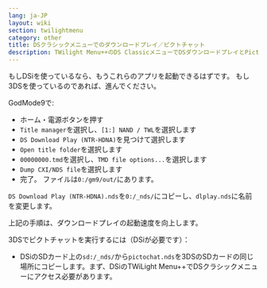 ```yaml
---
lang: ja-JP
layout: wiki
section: twilightmenu
category: other
title: DSクラシックメニューでのダウンロードプレイ／ピクトチャット
description: TWilight Menu++のDS ClassicメニューでDSダウンロードプレイとPictochatを起動する方法
---
```


もしDSiを使っているなら、もうこれらのアプリを起動できるはずです。 もし3DSを使っているのであれば、進んでください。

GodMode9で:
- ホーム・電源ボタンを押す
- `Title manager`を選択し、`[1:] NAND / TWL`を選択します
- `DS Download Play (NTR-HDNA)`を見つけて選択します
- `Open title folder`を選択します
- `00000000.tmd`を選択し、`TMD file options...`を選択します
- `Dump CXI/NDS file`を選択します
- 完了。 ファイルは`0:/gm9/out/`にあります。

`DS Download Play (NTR-HDNA).nds`を`0:/_nds/`にコピーし、`dlplay.nds`に名前を変更します。

上記の手順は、ダウンロードプレイの起動速度を向上します。

3DSでピクトチャットを実行するには（DSiが必要です）：
- DSiのSDカード上の`sd:/_nds/`から`pictochat.nds`を3DSのSDカードの同じ場所にコピーします。まず、DSiのTWiLight Menu++でDSクラシックメニューにアクセス必要があります。
